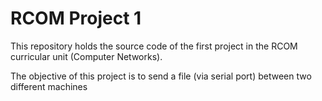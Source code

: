 # RCOM Project 1

This repository holds the source code of the first project in the RCOM curricular unit (Computer Networks).

The objective of this project is to send a file (via serial port) between two different machines